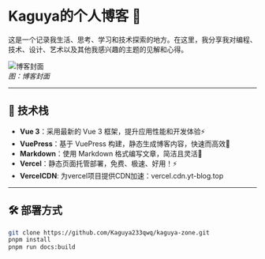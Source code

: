 # Kaguya的个人博客 📝

这是一个记录我生活、思考、学习和技术探索的地方。在这里，我分享我对编程、技术、设计、艺术以及其他我感兴趣的主题的见解和心得。

![博客封面]()  
_图：博客封面_

---

## 🌈 技术栈

- **Vue 3**：采用最新的 Vue 3 框架，提升应用性能和开发体验⚡
- **VuePress**：基于 VuePress 构建，静态生成博客内容，快速而高效🚀
- **Markdown**：使用 Markdown 格式编写文章，简洁且灵活📄
- **Vercel**：静态页面托管部署，免费、极速、好用！⚡
- **VercelCDN**: 为vercel项目提供CDN加速：vercel.cdn.yt-blog.top

---

## 🛠️ 部署方式

```bash
git clone https://github.com/Kaguya233qwq/kaguya-zone.git
pnpm install
pnpm run docs:build
```
